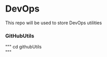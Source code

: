 
# DevOps

This repo will be used to store DevOps utilities 

### GitHubUtils

"""
cd githubUtils	
"""
